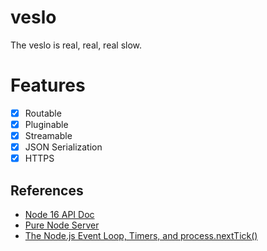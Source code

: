 # veslo
The veslo is real, real, real slow.

# Features
* [x] Routable
* [x] Pluginable
* [x] Streamable
* [x] JSON Serialization
* [x] HTTPS

## References
* [Node 16 API Doc](https://nodejs.org/dist/latest-v16.x/docs/api/)
* [Pure Node Server](https://dev.to/ajkachnic/make-a-simple-http-server-with-node-in-6-steps-491c)
* [The Node.js Event Loop, Timers, and process.nextTick()](https://nodejs.org/en/docs/guides/event-loop-timers-and-nexttick)
